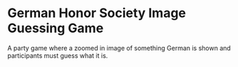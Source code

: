 # German Honor Society Image Guessing Game
A party game where a zoomed in image of something German is shown and participants must guess what it is.
